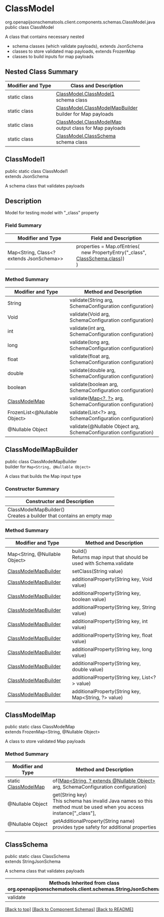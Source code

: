 # ClassModel
org.openapijsonschematools.client.components.schemas.ClassModel.java
public class ClassModel

A class that contains necessary nested
- schema classes (which validate payloads), extends JsonSchema
- classes to store validated map payloads, extends FrozenMap
- classes to build inputs for map payloads

## Nested Class Summary
| Modifier and Type | Class and Description |
| ----------------- | ---------------------- |
| static class | [ClassModel.ClassModel1](#classmodel1)<br> schema class |
| static class | [ClassModel.ClassModelMapBuilder](#classmodelmapbuilder)<br> builder for Map payloads |
| static class | [ClassModel.ClassModelMap](#classmodelmap)<br> output class for Map payloads |
| static class | [ClassModel.ClassSchema](#classschema)<br> schema class |

## ClassModel1
public static class ClassModel1<br>
extends JsonSchema

A schema class that validates payloads

## Description
Model for testing model with &quot;_class&quot; property

### Field Summary
| Modifier and Type | Field and Description |
| ----------------- | ---------------------- |
| Map<String, Class<? extends JsonSchema>> | properties = Map.ofEntries(<br>&nbsp;&nbsp;&nbsp;&nbsp;new PropertyEntry("_class", [ClassSchema.class](#classschema)))<br>)<br> |

### Method Summary
| Modifier and Type | Method and Description |
| ----------------- | ---------------------- |
| String | validate(String arg, SchemaConfiguration configuration) |
| Void | validate(Void arg, SchemaConfiguration configuration) |
| int | validate(int arg, SchemaConfiguration configuration) |
| long | validate(long arg, SchemaConfiguration configuration) |
| float | validate(float arg, SchemaConfiguration configuration) |
| double | validate(double arg, SchemaConfiguration configuration) |
| boolean | validate(boolean arg, SchemaConfiguration configuration) |
| [ClassModelMap](#classmodelmap) | validate([Map&lt;?, ?&gt;](#classmodelmapbuilder) arg, SchemaConfiguration configuration) |
| FrozenList<@Nullable Object> | validate(List<?> arg, SchemaConfiguration configuration) |
| @Nullable Object | validate(@Nullable Object arg, SchemaConfiguration configuration) |
## ClassModelMapBuilder
public class ClassModelMapBuilder<br>
builder for `Map<String, @Nullable Object>`

A class that builds the Map input type

### Constructor Summary
| Constructor and Description |
| --------------------------- |
| ClassModelMapBuilder()<br>Creates a builder that contains an empty map |

### Method Summary
| Modifier and Type | Method and Description |
| ----------------- | ---------------------- |
| Map<String, @Nullable Object> | build()<br>Returns map input that should be used with Schema.validate |
| [ClassModelMapBuilder](#classmodelmapbuilder) | setClass(String value) |
| [ClassModelMapBuilder](#classmodelmapbuilder) | additionalProperty(String key, Void value) |
| [ClassModelMapBuilder](#classmodelmapbuilder) | additionalProperty(String key, boolean value) |
| [ClassModelMapBuilder](#classmodelmapbuilder) | additionalProperty(String key, String value) |
| [ClassModelMapBuilder](#classmodelmapbuilder) | additionalProperty(String key, int value) |
| [ClassModelMapBuilder](#classmodelmapbuilder) | additionalProperty(String key, float value) |
| [ClassModelMapBuilder](#classmodelmapbuilder) | additionalProperty(String key, long value) |
| [ClassModelMapBuilder](#classmodelmapbuilder) | additionalProperty(String key, double value) |
| [ClassModelMapBuilder](#classmodelmapbuilder) | additionalProperty(String key, List<?> value) |
| [ClassModelMapBuilder](#classmodelmapbuilder) | additionalProperty(String key, Map<String, ?> value) |

## ClassModelMap
public static class ClassModelMap<br>
extends FrozenMap<String, @Nullable Object>

A class to store validated Map payloads

### Method Summary
| Modifier and Type | Method and Description |
| ----------------- | ---------------------- |
| static [ClassModelMap](#classmodelmap) | of([Map<String, ? extends @Nullable Object>](#classmodelmapbuilder) arg, SchemaConfiguration configuration) |
| @Nullable Object | get(String key)<br>This schema has invalid Java names so this method must be used when you access instance["_class"],  |
| @Nullable Object | getAdditionalProperty(String name)<br>provides type safety for additional properties |

## ClassSchema
public static class ClassSchema<br>
extends StringJsonSchema

A schema class that validates payloads

| Methods Inherited from class org.openapijsonschematools.client.schemas.StringJsonSchema |
| ------------------------------------------------------------------ |
| validate                                                           |

[[Back to top]](#top) [[Back to Component Schemas]](../../../README.md#Component-Schemas) [[Back to README]](../../../README.md)
